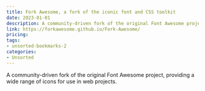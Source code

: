 ```yaml
---
title: Fork Awesome, a fork of the iconic font and CSS toolkit
date: 2023-01-01
description: A community-driven fork of the original Font Awesome project, providing a wide range of icons for use in web projects.
link: https://forkawesome.github.io/Fork-Awesome/
pricing: 
tags: 
- unsorted-bookmarks-2 
categories: 
- Unsorted 
---
```


A community-driven fork of the original Font Awesome project, providing a wide range of icons for use in web projects.